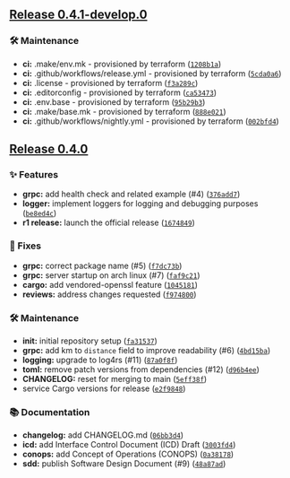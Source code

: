 ## [Release 0.4.1-develop.0](https://github.com/Arrow-air/svc-pricing/releases/tag/v0.4.1-develop.0)

### 🛠 Maintenance

-  **ci:** .make/env.mk - provisioned by terraform ([`1208b1a`](https://github.com/Arrow-air/svc-pricing/commit/1208b1a3fbb0e4dc0796ca6045a85f3197d28cfb))
-  **ci:** .github/workflows/release.yml - provisioned by terraform ([`5cda0a6`](https://github.com/Arrow-air/svc-pricing/commit/5cda0a65b8ca92aca4088c280b9b14ffaea887f4))
-  **ci:** .license - provisioned by terraform ([`f3a289c`](https://github.com/Arrow-air/svc-pricing/commit/f3a289c5b7ac845a182ad68e4a99f3dc98cd4f89))
-  **ci:** .editorconfig - provisioned by terraform ([`ca53473`](https://github.com/Arrow-air/svc-pricing/commit/ca53473f4a270824abcb14756640359a06236b4d))
-  **ci:** .env.base - provisioned by terraform ([`95b29b3`](https://github.com/Arrow-air/svc-pricing/commit/95b29b32289109d17ffa64363d61cc356e2bcb9e))
-  **ci:** .make/base.mk - provisioned by terraform ([`888e021`](https://github.com/Arrow-air/svc-pricing/commit/888e0213364b378da35da4117838f98ceb9be766))
-  **ci:** .github/workflows/nightly.yml - provisioned by terraform ([`002bfd4`](https://github.com/Arrow-air/svc-pricing/commit/002bfd4ca638c5a8c490b9bb6c2424bd62a3a5bc))

## [Release 0.4.0](https://github.com/Arrow-air/svc-pricing/releases/tag/v0.4.0)

### ✨ Features

-  **grpc:** add health check and related example (#4) ([`376add7`](https://github.com/Arrow-air/svc-pricing/commit/376add7471c64a5ed5d69e9236e7af4b7f5124c6))
-  **logger:** implement loggers for logging and debugging purposes ([`be8ed4c`](https://github.com/Arrow-air/svc-pricing/commit/be8ed4c97a0afffd0947f85d9ae3eaa0d73f909b))
-  **r1 release:** launch the official release ([`1674849`](https://github.com/Arrow-air/svc-pricing/commit/16748494026f24133fc364fde07deb9068f0713e))

### 🐛 Fixes

-  **grpc:** correct package name (#5) ([`f7dc73b`](https://github.com/Arrow-air/svc-pricing/commit/f7dc73b901ca0287825e4773083bbda44852996c))
-  **grpc:** server startup on arch linux (#7) ([`faf9c21`](https://github.com/Arrow-air/svc-pricing/commit/faf9c21a94b8d0e54577a3f7e6e363acf5431bb3))
-  **cargo:** add vendored-openssl feature ([`1045181`](https://github.com/Arrow-air/svc-pricing/commit/104518192b94ff659b39dfe1526de4983dd368eb))
-  **reviews:** address changes requested ([`f974800`](https://github.com/Arrow-air/svc-pricing/commit/f974800cc14ed879884f9ebe392b826fe3c9b806))

### 🛠 Maintenance

-  **init:** initial repository setup ([`fa31537`](https://github.com/Arrow-air/svc-pricing/commit/fa31537e72f06f49c10b9f08efd50aa27cecae20))
-  **grpc:** add km to `distance` field to improve readability (#6) ([`4bd15ba`](https://github.com/Arrow-air/svc-pricing/commit/4bd15baa1586a0d509aa48913690ad837b933ec2))
-  **logging:** upgrade to log4rs (#11) ([`87a0f8f`](https://github.com/Arrow-air/svc-pricing/commit/87a0f8f178ffb5e1ab5a2bc00291bf89058251bb))
-  **toml:** remove patch versions from dependencies (#12) ([`d96b4ee`](https://github.com/Arrow-air/svc-pricing/commit/d96b4eebc9d594f7da8fed21dce495d61741af1d))
-  **CHANGELOG:** reset for merging to main ([`5eff38f`](https://github.com/Arrow-air/svc-pricing/commit/5eff38f298cd0e508bee35d74b30690460629211))
- service Cargo versions for release ([`e2f9848`](https://github.com/Arrow-air/svc-pricing/commit/e2f9848b8b1814a15d74f7b950eef02132aae83b))

### 📚 Documentation

-  **changelog:** add CHANGELOG.md ([`06bb3d4`](https://github.com/Arrow-air/svc-pricing/commit/06bb3d43cae39cf3903e7cf9950df5e2eaba93f7))
-  **icd:** add Interface Control Document (ICD) Draft ([`3003fd4`](https://github.com/Arrow-air/svc-pricing/commit/3003fd4d1535fbb0069781fd524f6a91646dd085))
-  **conops:** add Concept of Operations (CONOPS) ([`0a38178`](https://github.com/Arrow-air/svc-pricing/commit/0a3817861ff2874192aab1b30181561cda8e6747))
-  **sdd:** publish Software Design Document (#9) ([`48a87ad`](https://github.com/Arrow-air/svc-pricing/commit/48a87adaba8592c098c55ca94c213cab6af8acfc))


